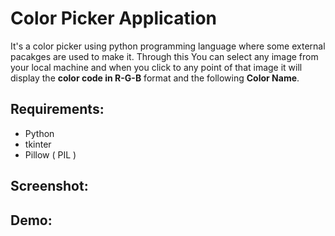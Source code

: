 # Color Picker Application 

It's a color picker using python programming language where some external pacakges are used to make it. Through this You can select any image from your local machine and when you click to any point of that image it will display the **color code in R-G-B** format and the following **Color Name**.

## Requirements:

- Python
- tkinter
- Pillow ( PIL )

## Screenshot:



## Demo:



